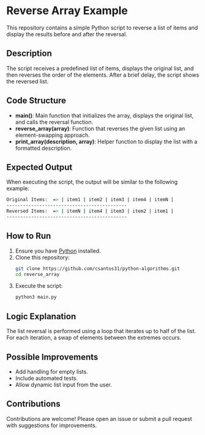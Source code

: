 # Reverse Array Example

This repository contains a simple Python script to reverse a list of items and display the results before and after the reversal.

## Description

The script receives a predefined list of items, displays the original list, and then reverses the order of the elements. After a brief delay, the script shows the reversed list.

## Code Structure

- **main()**: Main function that initializes the array, displays the original list, and calls the reversal function.
- **reverse_array(array)**: Function that reverses the given list using an element-swapping approach.
- **print_array(description, array)**: Helper function to display the list with a formatted description.

## Expected Output

When executing the script, the output will be similar to the following example:

```bash
Original Items:  => | item1 | item2 | item3 | item4 | itemN |
--------------------------------------------
Reversed Items:  => | itemN | item4 | item3 | item2 | item1 |
--------------------------------------------
```

## How to Run

1. Ensure you have [Python](https://www.python.org/downloads/) installed.
2. Clone this repository:
   ```bash
   git clone https://github.com/csantos31/python-algorithms.git
   cd reverse_array
   ```
3. Execute the script:
   ```bash
   python3 main.py
   ```

## Logic Explanation

The list reversal is performed using a loop that iterates up to half of the list. For each iteration, a swap of elements between the extremes occurs.

## Possible Improvements

- Add handling for empty lists.
- Include automated tests.
- Allow dynamic list input from the user.

## Contributions

Contributions are welcome! Please open an issue or submit a pull request with suggestions for improvements.

